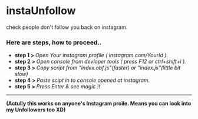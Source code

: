 # instaUnfollow
check people don't follow you back on instagram.
<h3>Here are steps, how to proceed..</h3>

<ul>  
<li><b>step 1 > </b> <i>Open Your instagram profile ( instagram.com/YourId ).</i></li>
<li><b>step 2 > </b> <i>Open console from devloper tools ( press F12 or ctrl+shift+i ).</i></li>
<li><b>step 3 > </b> <i>Copy script from  "index.obf.js"(faster) or "index.js"(little bit slow) </i></li>
<li><b>step 4 > </b> <i>Paste scipt in to console opened at instagram.</i></li>
<li><b>step 5 > </b> <i>Press Enter & see magic !!</i></li>
</ul>


<hr>
<b> (Actully this works on anyone's Instagram proile. Means you can look into my Unfollowers too XD)
